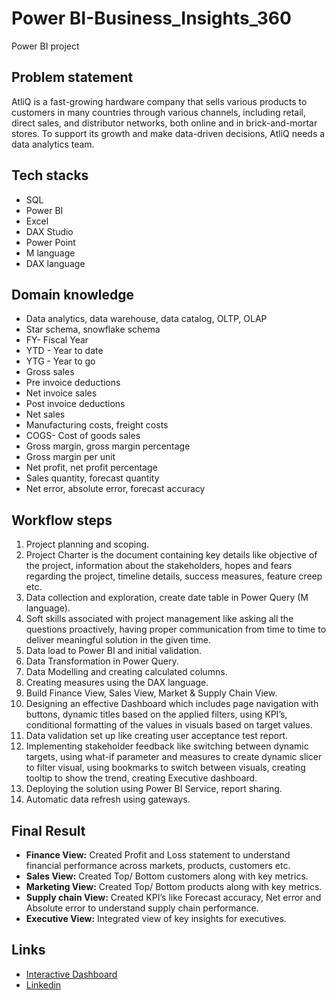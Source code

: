# Power BI-Business_Insights_360
Power BI project

## Problem statement

AtliQ is a fast-growing hardware company that sells various products to customers in many countries through various channels, including retail, direct sales, and distributor networks, both online and in brick-and-mortar stores. To support its growth and make data-driven decisions, AtliQ needs a data analytics team.

## Tech stacks

- SQL
- Power BI
- Excel
- DAX Studio
- Power Point
- M language
- DAX language 

## Domain knowledge

- Data analytics, data warehouse, data catalog, OLTP, OLAP
- Star schema, snowflake schema
- FY- Fiscal Year
- YTD - Year to date
- YTG - Year to go
- Gross sales
- Pre invoice deductions
- Net invoice sales
- Post invoice deductions
- Net sales
- Manufacturing costs, freight costs
- COGS- Cost of goods sales
- Gross margin, gross margin percentage
- Gross margin per unit
- Net profit, net profit percentage
- Sales quantity, forecast quantity
- Net error, absolute error, forecast accuracy

## Workflow steps

1. Project planning and scoping.
2. Project Charter is the document containing key details like objective of the project, information about the stakeholders, hopes and fears regarding the project, timeline details, success measures, feature creep etc.
3. Data collection and exploration, create date table in Power Query (M language).
4. Soft skills associated with project management like asking all the questions proactively, having proper communication from time to time to deliver meaningful solution in the given time.
5. Data load to Power BI and initial validation.
6. Data Transformation in Power Query.
7. Data Modelling and creating calculated columns.
8. Creating measures using the DAX language.
9. Build Finance View, Sales View, Market & Supply Chain View.
10. Designing an effective Dashboard which includes page navigation with buttons, dynamic titles based on the applied filters, using KPI’s, conditional formatting of the values in visuals based on target values.
11. Data validation set up like creating user acceptance test report.
12. Implementing stakeholder feedback like switching between dynamic targets, using what-if parameter and measures to create dynamic slicer to filter visual, using bookmarks to switch between visuals, creating tooltip to show the trend, creating Executive dashboard.
13. Deploying the solution using Power BI Service, report sharing.
14. Automatic data refresh using gateways.

## Final Result

- **Finance View:** Created Profit and Loss statement to understand financial performance across markets, products, customers etc.
- **Sales View:** Created Top/ Bottom customers along with key metrics.
- **Marketing View:** Created Top/ Bottom products along with key metrics.
- **Supply chain View:** Created KPI’s like Forecast accuracy, Net error and Absolute error to understand supply chain performance.
- **Executive View:** Integrated view of key insights for executives.
  
## Links 
- [Interactive Dashboard](https://app.powerbi.com/view?r=eyJrIjoiNDc4ZjdhZDEtZTk1YS00NTE5LTkzN2UtNDA1MjE2N2E1OTdlIiwidCI6ImM2ZTU0OWIzLTVmNDUtNDAzMi1hYWU5LWQ0MjQ0ZGM1YjJjNCJ9)
- [Linkedin](https://www.linkedin.com/feed/update/urn:li:activity:7218244093875810305/)

